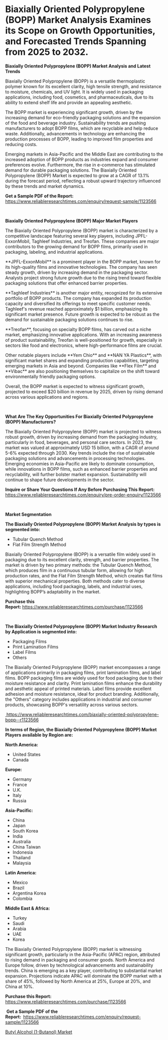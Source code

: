 <p><h1>Biaxially Oriented Polypropylene (BOPP) Market Analysis Examines its Scope on Growth Opportunities, and Forecasted Trends Spanning from 2025 to 2032.</h1></p><p><strong>Biaxially Oriented Polypropylene (BOPP) Market Analysis and Latest Trends</strong></p>
<p><p>Biaxially Oriented Polypropylene (BOPP) is a versatile thermoplastic polymer known for its excellent clarity, high tensile strength, and resistance to moisture, chemicals, and UV light. It is widely used in packaging applications, including food, cosmetics, and pharmaceuticals, due to its ability to extend shelf life and provide an appealing aesthetic.</p><p>The BOPP market is experiencing significant growth, driven by the increasing demand for eco-friendly packaging solutions and the expansion of the food and beverage industry. Sustainability trends are pushing manufacturers to adopt BOPP films, which are recyclable and help reduce waste. Additionally, advancements in technology are enhancing the production processes of BOPP, leading to improved film properties and reducing costs.</p><p>Emerging markets in Asia-Pacific and the Middle East are contributing to the increased adoption of BOPP products as industries expand and consumer preferences evolve. Furthermore, the rise in e-commerce has stimulated demand for durable packaging solutions. The Biaxially Oriented Polypropylene (BOPP) Market is expected to grow at a CAGR of 13.1% during the forecast period, reflecting a robust upward trajectory influenced by these trends and market dynamics.</p></p>
<p><strong>Get a Sample PDF of the Report:&nbsp;</strong> <a href="https://www.reliableresearchtimes.com/enquiry/request-sample/1123566?utm_campaign=2033&utm_medium=2&utm_source=Github&utm_content=ia&utm_term=05022025&utm_id=biaxially-oriented-polypropylene-bopp">https://www.reliableresearchtimes.com/enquiry/request-sample/1123566</a></p>
<p>&nbsp;</p>
<p><strong>Biaxially Oriented Polypropylene (BOPP) Major Market Players</strong></p>
<p><p>The Biaxially Oriented Polypropylene (BOPP) market is characterized by a competitive landscape featuring several key players, including JPFL-ExxonMobil, Taghleef Industries, and Treofan. These companies are major contributors to the growing demand for BOPP films, primarily used in packaging, labeling, and industrial applications.</p><p>**JPFL-ExxonMobil** is a prominent player in the BOPP market, known for its high-quality films and innovative technologies. The company has seen steady growth, driven by increasing demand in the packaging sector. Analysts project strong future growth due to the rising trend toward flexible packaging solutions that offer enhanced barrier properties.</p><p>**Taghleef Industries** is another major entity, recognized for its extensive portfolio of BOPP products. The company has expanded its production capacity and diversified its offerings to meet specific customer needs. Taghleef's revenue reached approximately $1 billion, emphasizing its significant market presence. Future growth is expected to be robust as the demand for sustainable packaging solutions continues to rise.</p><p>**Treofan**, focusing on specialty BOPP films, has carved out a niche market, emphasizing innovative applications. With an increasing awareness of product sustainability, Treofan is well-positioned for growth, especially in sectors like food and electronics, where high-performance films are crucial.</p><p>Other notable players include **Yem Chio** and **NAN YA Plastics**, with significant market shares and expanding production capabilities, targeting emerging markets in Asia and beyond. Companies like **Flex Film** and **Vibac** are also positioning themselves to capitalize on the shift toward environmentally friendly packaging options.</p><p>Overall, the BOPP market is expected to witness significant growth, projected to exceed $20 billion in revenue by 2025, driven by rising demand across various applications and regions.</p></p>
<p>&nbsp;</p>
<p><strong>What Are The Key Opportunities For Biaxially Oriented Polypropylene (BOPP) Manufacturers?</strong></p>
<p><p>The Biaxially Oriented Polypropylene (BOPP) market is projected to witness robust growth, driven by increasing demand from the packaging industry, particularly in food, beverages, and personal care sectors. In 2023, the market was valued at approximately USD 15 billion, with a CAGR of around 5-6% expected through 2030. Key trends include the rise of sustainable packaging solutions and advancements in processing technologies. Emerging economies in Asia-Pacific are likely to dominate consumption, while innovations in BOPP films, such as enhanced barrier properties and recyclability, will further bolster market expansion. Sustainability will continue to shape future developments in the sector.</p></p>
<p><strong>Inquire or Share Your Questions If Any Before Purchasing This Report:</strong> <a href="https://www.reliableresearchtimes.com/enquiry/pre-order-enquiry/1123566?utm_campaign=2033&utm_medium=2&utm_source=Github&utm_content=ia&utm_term=05022025&utm_id=biaxially-oriented-polypropylene-bopp">https://www.reliableresearchtimes.com/enquiry/pre-order-enquiry/1123566</a></p>
<p>&nbsp;</p>
<p><strong>Market Segmentation</strong></p>
<p><strong>The Biaxially Oriented Polypropylene (BOPP) Market Analysis by types is segmented into:</strong></p>
<p><ul><li>Tubular Quench Method</li><li>Flat Film Strength Method</li></ul></p>
<p><p>Biaxially Oriented Polypropylene (BOPP) is a versatile film widely used in packaging due to its excellent clarity, strength, and barrier properties. The market is driven by two primary methods: the Tubular Quench Method, which produces film in a continuous tubular form, allowing for high production rates, and the Flat Film Strength Method, which creates flat films with superior mechanical properties. Both methods cater to diverse applications, including food packaging, labels, and industrial uses, highlighting BOPP’s adaptability in the market.</p></p>
<p><strong>Purchase this Report:&nbsp;</strong><a href="https://www.reliableresearchtimes.com/purchase/1123566?utm_campaign=2033&utm_medium=2&utm_source=Github&utm_content=ia&utm_term=05022025&utm_id=biaxially-oriented-polypropylene-bopp">https://www.reliableresearchtimes.com/purchase/1123566</a></p>
<p>&nbsp;</p>
<p><strong>The Biaxially Oriented Polypropylene (BOPP) Market Industry Research by Application is segmented into:</strong></p>
<p><ul><li>Packaging Films</li><li>Print Lamination Films</li><li>Label Films</li><li>Others</li></ul></p>
<p><p>The Biaxially Oriented Polypropylene (BOPP) market encompasses a range of applications primarily in packaging films, print lamination films, and label films. BOPP packaging films are widely used for food packaging due to their moisture resistance and clarity. Print lamination films enhance the durability and aesthetic appeal of printed materials. Label films provide excellent adhesion and moisture resistance, ideal for product branding. Additionally, the "Others" category includes applications in industrial and consumer products, showcasing BOPP's versatility across various sectors.</p></p>
<p><a href="https://www.reliableresearchtimes.com/biaxially-oriented-polypropylene-bopp--r1123566?utm_campaign=2033&utm_medium=2&utm_source=Github&utm_content=ia&utm_term=05022025&utm_id=biaxially-oriented-polypropylene-bopp">&nbsp;https://www.reliableresearchtimes.com/biaxially-oriented-polypropylene-bopp--r1123566</a></p>
<p><strong>In terms of Region, the Biaxially Oriented Polypropylene (BOPP) Market Players available by Region are:</strong></p>
<p>
    <p> <strong> North America: </strong>
        <ul>
            <li>United States</li>
            <li>Canada</li>
        </ul>
        </p> 
    <p> <strong> Europe: </strong>
        <ul>
            <li>Germany</li>
            <li>France</li>
            <li>U.K.</li>
            <li>Italy</li>
            <li>Russia</li>
        </ul>
        </p> 
    <p> <strong> Asia-Pacific: </strong>
        <ul>
            <li>China</li>
            <li>Japan</li>
            <li>South Korea</li>
            <li>India</li>
            <li>Australia</li>
            <li>China Taiwan</li>
            <li>Indonesia</li>
            <li>Thailand</li>
            <li>Malaysia</li>
        </ul>
        </p> 
    <p> <strong> Latin America: </strong>
        <ul>
            <li>Mexico</li>
            <li>Brazil</li>
            <li>Argentina Korea</li>
            <li>Colombia</li>
        </ul>
        </p> 
    <p> <strong> Middle East & Africa: </strong>
        <ul>
            <li>Turkey</li>
            <li>Saudi</li>
            <li>Arabia</li>
            <li>UAE</li>
            <li>Korea</li>
        </ul>
    </p>
    </p>
<p><p>The Biaxially Oriented Polypropylene (BOPP) market is witnessing significant growth, particularly in the Asia-Pacific (APAC) region, attributed to rising demand in packaging and consumer goods. North America and Europe follow, driven by technological advancements and sustainability trends. China is emerging as a key player, contributing to substantial market expansion. Projections indicate APAC will dominate the BOPP market with a share of 45%, followed by North America at 25%, Europe at 20%, and China at 10%.</p></p>
<p><strong>Purchase this Report: </strong><a href="https://www.reliableresearchtimes.com/purchase/1123566?utm_campaign=2033&utm_medium=2&utm_source=Github&utm_content=ia&utm_term=05022025&utm_id=biaxially-oriented-polypropylene-bopp">https://www.reliableresearchtimes.com/purchase/1123566</a></p>
<p>&nbsp;<strong>Get a Sample PDF of the Report:&nbsp;&nbsp;</strong><a href="https://www.reliableresearchtimes.com/enquiry/request-sample/1123566?utm_campaign=2033&utm_medium=2&utm_source=Github&utm_content=ia&utm_term=05022025&utm_id=biaxially-oriented-polypropylene-bopp">https://www.reliableresearchtimes.com/enquiry/request-sample/1123566</a></p>
<p><strong></strong></p>
<p><p><a href="https://github.com/ygfu6u/Market-Research-Report-List-1/blob/main/butyl-alcohol-1-butanol-market.md?utm_campaign=2033&utm_medium=2&utm_source=Github&utm_content=ia&utm_term=05022025&utm_id=biaxially-oriented-polypropylene-bopp">Butyl Alcohol (1-Butanol) Market</a></p></p>